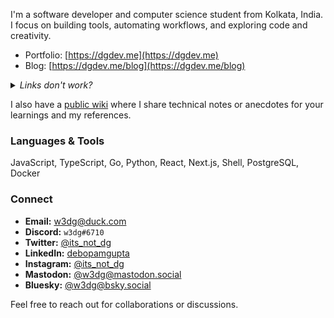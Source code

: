 I'm a software developer and computer science student from Kolkata, India. I focus on building tools, automating workflows, and exploring code and creativity.

- Portfolio: [https://dgdev.me](https://dgdev.me)
- Blog: [https://dgdev.me/blog](https://dgdev.me/blog)

<details>
  <summary><em>Links don't work?</em></summary>
  It is totally possible that the domain has expired on me! Check the actual deployments here:<br/>
  <ul>
    <li>Portfolio: <a href="https://dgdev.vercel.app">https://dgdev.vercel.app</a></li>
    <li>Blog: <a href="https://dgdev.vercel.app/blog">https://dgdev.vercel.app/blog</a></li>
  </ul>
</details>

I also have a [public wiki](https://wiki.w3dg.workers.dev) where I share technical notes or anecdotes for your learnings and my references.

### Languages & Tools

JavaScript, TypeScript, Go, Python, React, Next.js, Shell, PostgreSQL, Docker

### Connect

- **Email:** [w3dg@duck.com](mailto:w3dg@duck.com)
- **Discord:** `w3dg#6710`
- **Twitter:** [@its_not_dg](https://twitter.com/its_not_dg)
- **LinkedIn:** [debopamgupta](https://www.linkedin.com/in/debopamgupta)
- **Instagram:** [@its_not_dg](https://www.instagram.com/its_not_dg)
- **Mastodon:** [@w3dg@mastodon.social](https://mastodon.social/@w3dg)
- **Bluesky:** [@w3dg@bsky.social](https://bsky.app/profile/w3dg.bsky.social)

Feel free to reach out for collaborations or discussions.
